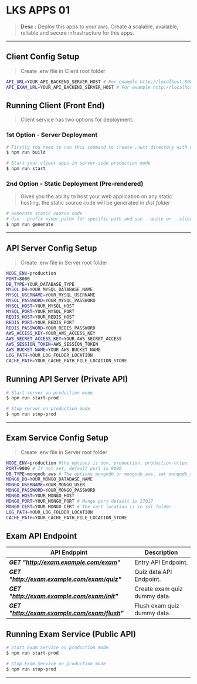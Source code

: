 # LKS APPS 01

> **Desc :** Deploy this apps to your aws. Create a scalable, available, reliable and secure infrastructure for this apps.

<hr>

## Client Config Setup

> Create .env file in Client root folder

```sh
API_URL=YOUR_API_BACKEND_SERVER_HOST # For example http://localhost:8000
API_EXAM_URL=YOUR_API_BACKEND_SERVER_HOST # For example http://localhost:9000/exam
```

## Running Client (Front End)

> Client service has two options for deployment.

### 1st Option - Server Deployment

```sh
# Firstly You need to run this command to create .nuxt directory with everything inside ready to start
$ npm run build

# Start your client apps in server-side production mode
$ npm run start

```

### 2nd Option - Static Deployment (Pre-rendered)

> Gives you the ability to host your web application on any static hosting, the static source code will be generated in _dist folder_

```sh
# Generate static source code
# Use --prefix <your_path> for specific path and use --quite or --slient for suppressing the output of npm
$ npm run generate

```

<hr>

## API Server Config Setup

> Create .env file in Server root folder

```sh
NODE_ENV=production
PORT=8000
DB_TYPE=YOUR_DATABASE_TYPE
MYSQL_DB=YOUR_MYSQL_DATABASE_NAME
MYSQL_USERNAME=YOUR_MYSQL_USERNAME
MYSQL_PASSWORD=YOUR_MYSQL_PASSWORD
MYSQL_HOST=YOUR_MYSQL_HOST
MYSQL_PORT=YOUR_MYSQL_PORT
REDIS_HOST=YOUR_REDIS_HOST
REDIS_PORT=YOUR_REDIS_PORT
REDIS_PASSWORD=YOUR_REDIS_PASSWORD
AWS_ACCESS_KEY=YOUR_AWS_ACCESS_KEY
AWS_SECRET_ACCESS_KEY=YOUR_AWS_SECRET_ACCESS
AWS_SESSION_TOKEN=AWS_SESSION_TOKEN
AWS_BUCKET_NAME=YOUR_AWS_BUCKET_NAME
LOG_PATH=YOUR_LOG_FOLDER_LOCATION
CACHE_PATH=YOUR_CACHE_PATH_FILE_LOCATION_STORE
```

## Running API Server (Private API)

```sh
# Start server on production mode
$ npm run start-prod

# Stop server on production mode
$ npm run stop-prod
```

<hr>

## Exam Service Config Setup

> Create .env file in Server root folder

```sh
NODE_ENV=production #the options is dev, production, production-https
PORT=9000 # If not set, default port is 9000
DB_TYPE=mongodb_aws # The options mongodb or mongodb_aws, set mongodb_aws if your db at aws cloud
MONGO_DB=YOUR_MONGO_DATABASE_NAME
MONGO_USERNAME=YOUR_MONGO_USER
MONGO_PASSWORD=YOUR_MONGO_PASSWORD
MONGO_HOST=YOUR_MONGO_HOST
MONGO_PORT=YOUR_MONGO_PORT # Mongo port default is 27017
MONGO_CERT=YOUR_MONGO_CERT # The cert location is in ssl folder
LOG_PATH=YOUR_LOG_FOLDER_LOCATION
CACHE_PATH=YOUR_CACHE_PATH_FILE_LOCATION_STORE
```

## Exam API Endpoint

| API Endppint                                   | Description                  |
| ---------------------------------------------- | ---------------------------- |
| **_GET "http://exam.example.com/exam"_**       | Entry API Endpoint.          |
| **_GET "http://exam.example.com/exam/quiz"_**  | Quiz data API Endpoint.      |
| **_GET "http://exam.example.com/exam/init"_**  | Create exam quiz dummy data. |
| **_GET "http://exam.example.com/exam/flush"_** | Flush exam quiz dummy data.  |

## Running Exam Service (Public API)

```sh
# Start Exam Service on production mode
$ npm run start-prod

# Stop Exam Service on production mode
$ npm run stop-prod
```

<hr>
